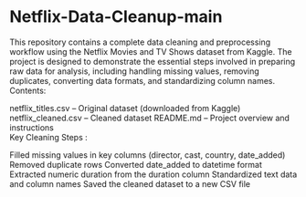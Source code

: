 # Netflix-Data-Cleanup-main
This repository contains a complete data cleaning and preprocessing workflow using the Netflix Movies and TV Shows dataset from Kaggle. The project is designed to demonstrate the essential steps involved in preparing raw data for analysis, including handling missing values, removing duplicates, converting data formats, and standardizing column names.
<br>
Contents:

netflix_titles.csv – Original dataset (downloaded from Kaggle)
netflix_cleaned.csv – Cleaned dataset
README.md – Project overview and instructions
<br>
Key Cleaning Steps :

Filled missing values in key columns (director, cast, country, date_added)
Removed duplicate rows
Converted date_added to datetime format
Extracted numeric duration from the duration column
Standardized text data and column names
Saved the cleaned dataset to a new CSV file
